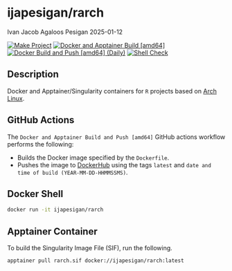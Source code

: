 ijapesigan/rarch
================
Ivan Jacob Agaloos Pesigan
2025-01-12

<!-- README.md is generated from .setup/readme/README.Rmd. Please edit that file -->

<!-- badges: start -->

[![Make
Project](https://github.com/ijapesigan/docker-rarch/actions/workflows/make.yml/badge.svg)](https://github.com/ijapesigan/docker-rarch/actions/workflows/make.yml)
[![Docker and Apptainer Build
\[amd64\]](https://github.com/ijapesigan/docker-rarch/actions/workflows/docker-apptainer-build-amd64.yml/badge.svg)](https://github.com/ijapesigan/docker-rarch/actions/workflows/docker-apptainer-build-amd64.yml)
[![Docker Build and Push \[amd64\]
(Daily)](https://github.com/ijapesigan/docker-rarch/actions/workflows/docker-build-push-daily-amd64/badge.svg)](https://github.com/ijapesigan/docker-rarch/actions/workflows/docker-build-push-daily-amd64)
[![Shell
Check](https://github.com/ijapesigan/docker-rarch/actions/workflows/shellcheck.yml/badge.svg)](https://github.com/ijapesigan/docker-rarch/actions/workflows/shellcheck.yml)
<!-- badges: end -->

## Description

Docker and Apptainer/Singularity containers for `R` projects based on
[Arch Linux](https://archlinux.org/).

## GitHub Actions

The `Docker and Apptainer Build and Push [amd64]` GitHub actions
workflow performs the following:

- Builds the Docker image specified by the `Dockerfile`.
- Pushes the image to
  [DockerHub](https://hub.docker.com/r/ijapesigan/rarch) using the tags
  `latest` and `date and time of build (YEAR-MM-DD-HHMMSSMS)`.

## Docker Shell

``` bash
docker run -it ijapesigan/rarch
```

## Apptainer Container

To build the Singularity Image File (SIF), run the following.

``` bash
apptainer pull rarch.sif docker://ijapesigan/rarch:latest
```
